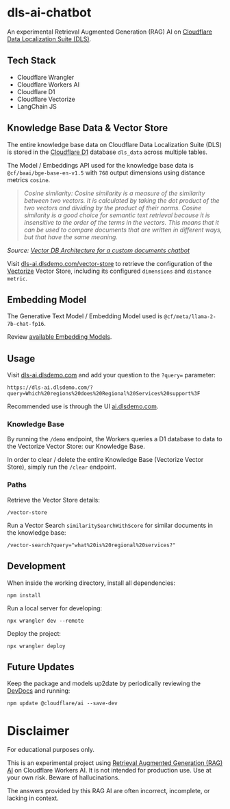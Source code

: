 # dls-ai-chatbot

An experimental Retrieval Augmented Generation (RAG) AI on [Cloudflare Data Localization Suite (DLS)](https://developers.cloudflare.com/data-localization/).

## Tech Stack

- Cloudflare Wrangler
- Cloudflare Workers AI
- Cloudflare D1
- Cloudflare Vectorize
- LangChain JS

## Knowledge Base Data & Vector Store

The entire knowledge base data on Cloudflare Data Localization Suite (DLS) is stored in the [Cloudflare D1](https://developers.cloudflare.com/d1/) database `dls_data` across multiple tables.

The Model / Embeddings API used for the knowledge base data is `@cf/baai/bge-base-en-v1.5` with `768` output dimensions using distance metrics `cosine`.

> _Cosine similarity: Cosine similarity is a measure of the similarity between two vectors. It is calculated by taking the dot product of the two vectors and dividing by the product of their norms. Cosine similarity is a good choice for semantic text retrieval because it is insensitive to the order of the terms in the vectors. This means that it can be used to compare documents that are written in different ways, but that have the same meaning._

_Source: [Vector DB Architecture for a custom documents chatbot](https://medium.com/@puneetthegde22/vector-db-architecture-for-a-custom-documents-chatbot-fbaab9e28089)_

Visit [dls-ai.dlsdemo.com/vector-store](https://dls-ai.dlsdemo.com/vector-store) to retrieve the configuration of the [Vectorize](https://developers.cloudflare.com/vectorize/) Vector Store, including its configured `dimensions` and `distance metric`.

## Embedding Model

The Generative Text Model / Embedding Model used is `@cf/meta/llama-2-7b-chat-fp16`.

Review [available Embedding Models](https://developers.cloudflare.com/workers-ai/models/text-generation/#available-embedding-models).

## Usage

Visit [dls-ai.dlsdemo.com](https://dls-ai.dlsdemo.com/) and add your question to the `?query=` parameter:

```
https://dls-ai.dlsdemo.com/?query=Which%20regions%20does%20Regional%20Services%20support%3F
```

Recommended use is through the UI [ai.dlsdemo.com](https://ai.dlsdemo.com/).

### Knowledge Base

By running the `/demo` endpoint, the Workers queries a D1 database to data to the Vectorize Vector Store: our Knowledge Base.

In order to clear / delete the entire Knowledge Base (Vectorize Vector Store), simply run the `/clear` endpoint.

### Paths

Retrieve the Vector Store details:
```
/vector-store
```

Run a Vector Search `similaritySearchWithScore` for similar documents in the knowledge base:
```
/vector-search?query="what%20is%20regional%20services?"
```

## Development

When inside the working directory, install all dependencies:
```
npm install
```

Run a local server for developing:
```
npx wrangler dev --remote
```

Deploy the project:
```
npx wrangler deploy
```

## Future Updates

Keep the package and models up2date by periodically reviewing the [DevDocs](https://developers.cloudflare.com/workers-ai/) and running:

```
npm update @cloudflare/ai --save-dev
```

# Disclaimer

For educational purposes only.

This is an experimental project using [Retrieval Augmented Generation (RAG) AI](https://developers.cloudflare.com/workers-ai/tutorials/build-a-retrieval-augmented-generation-ai/) on Cloudflare Workers AI. It is not intended for production use. Use at your own risk. Beware of hallucinations.

The answers provided by this RAG AI are often incorrect, incomplete, or lacking in context.
